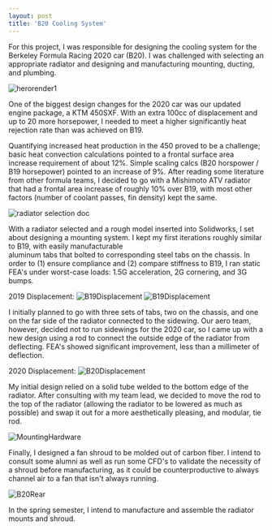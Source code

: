 ```yaml
---
layout: post
title: 'B20 Cooling System'
---
```


For this project, I was responsible for designing the cooling system for the Berkeley Formula Racing 2020 car (B20).
I was challenged with selecting an appropriate radiator and designing and manufacturing mounting, ducting, and plumbing.

![herorender1](media/proj-1/FrontQuarter.JPG)

One of the biggest design changes for the 2020 car was our updated engine package, a KTM 450SXF. 
With an extra 100cc of displacement and up to 20 more horsepower, I needed to meet a higher 
significantly heat rejection rate than was achieved on B19.

Quantifying increased heat production in the 450 proved to be a challenge; basic heat convection 
calculations pointed to a frontal surface area increase requirement of about 12%. Simple scaling calcs 
(B20 horspower / B19 horsepower) pointed to an increase of 9%. After reading some literature from 
other formula teams, I decided to go with a Mishimoto ATV radiator that had a frontal area increase of 
roughly 10% over B19, with most other factors (number of coolant passes, fin density) kept the same.

![radiator selection doc](media/proj-1/spreadsheet.jpg)

With a radiator selected and a rough model inserted into Solidworks, I set about designing a 
mounting system. I kept my first iterations roughly similar to B19, with easily manufacturable  
aluminum tabs that bolted to corresponding steel tabs on the chassis. In order to (1) ensure compliance and (2) 
compare stiffness to B19, I ran static FEA's under worst-case loads: 1.5G acceleration, 2G cornering, and 3G bumps.


2019 Displacement:
![B19Displacement](media/proj-1/B19Displacement.png)
![B19Displacement](media/proj-1/B19Displacement2.png)

I initially planned to go with three sets of tabs, two on the chassis, and one on the far side 
of the radiator connected to the sidewing. Our aero team, however,  decided not to run sidewings for 
the 2020 car, so I came up with a new design using a rod to connect the outside edge of the radiator from 
deflecting. FEA's showed significant improvement, less than a millimeter of deflection.

2020 Displacement:
![B20Displacement](media/proj-1/Displacement1.png)

My initial design relied on a solid tube welded to the bottom edge of the radiator. After 
consulting with my team lead, we decided to move the rod to the top of the radiator (allowing the 
radiator to be lowered as much as possible) and swap it out for a more aesthetically pleasing, and 
modular, tie rod.

![MountingHardware](media/proj-1/manufacturing.JPG)

Finally, I designed a fan shroud to be molded out of carbon fiber. I intend to consult some alumni as well 
as run some CFD's to validate the necessity of a shroud before manufacturing, as it could be counterproductive 
to always channel air to a fan that isn't always running.

![B20Rear](media/proj-1/RearQuarter.JPG)

In the spring semester, I intend to manufacture and assemble the radiator mounts and shroud.